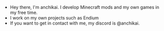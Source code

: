 - Hey there, I'm anchikai. I develop Minecraft mods and my own games in my free time.
- I work on my own projects such as Endium
- If you want to get in contact with me, my discord is @anchikai.
